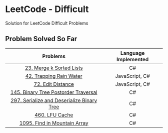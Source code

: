 # LeetCode - Difficult

Solution for LeetCode Difficult Problems

## Problem Solved So Far

|                                                       Problems                                                        | Language Implemented |
| :-------------------------------------------------------------------------------------------------------------------: | :------------------: |
|                  [23. Merge k Sorted Lists](https://leetcode-cn.com/problems/merge-k-sorted-lists/)                   |          C#          |
|                   [42. Trapping Rain Water](https://leetcode-cn.com/problems/trapping-rain-water/)                    |    JavaScript, C#    |
|                         [72. Edit Distance](https://leetcode-cn.com/problems/edit-distance/)                          |    JavaScript, C#    |
|       [145. Binary Tree Postorder Traversal](https://leetcode-cn.com/problems/binary-tree-postorder-traversal/)       |          C#          |
| [297. Serialize and Deserialize Binary Tree](https://leetcode-cn.com/problems/serialize-and-deserialize-binary-tree/) |          C#          |
|                             [460. LFU Cache](https://leetcode-cn.com/problems/lfu-cache/)                             |          C#          |
|               [1095. Find in Mountain Array](https://leetcode-cn.com/problems/find-in-mountain-array/)                |          C#          |
